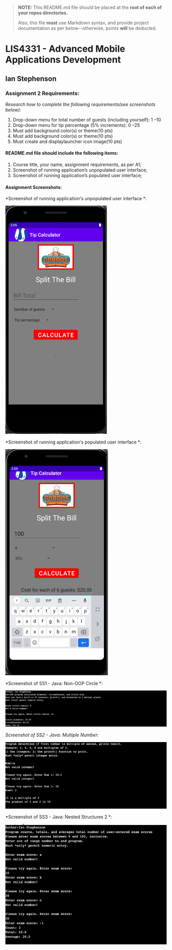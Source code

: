 > **NOTE:** This README.md file should be placed at the **root of each of your repos directories.**
>
>Also, this file **must** use Markdown syntax, and provide project documentation as per below--otherwise, points **will** be deducted.
>

# LIS4331 - Advanced Mobile Applications Development

## Ian Stephenson

### Assignment 2 Requirements:


*Research how to complete the following requirements(see screenshots below):*

1. Drop-down menu for total number of guests (including yourself): 1 –10
2. Drop-down menu for tip percentage (5% increments): 0 –25
3. Must add background color(s) or theme(10 pts)
4. Must add background color(s) or theme(10 pts)
5. Must create and displaylauncher icon image(10 pts)

#### README.md file should include the following items:

1. Course title, your name, assignment requirements, as per A1;
2. Screenshot of running application’s unpopulated user interface;
3. Screenshot of running application’s populated user interface;

#### Assignment Screenshots:

*Screenshot of running application's unpopulated user interface *:

![Unpopulated Screenshot](images/TipCalculator.png) 

*Screenshot of running application's populated user interface *:

![Populated Screenshot](images/TipCalculator2.png)

*Screenshot of SS1 - Java: Non-OOP Circle *:

![SS1 Screenshot](images/SS1.png)

*Screenshot of SS2 - Java: Multiple Number*:

![SS2 Screenshot](images/SS2.png)

*Screenshot of SS3 - Java: Nested Structures 2 *:

![SS3 Screenshot](images/SS3.png)